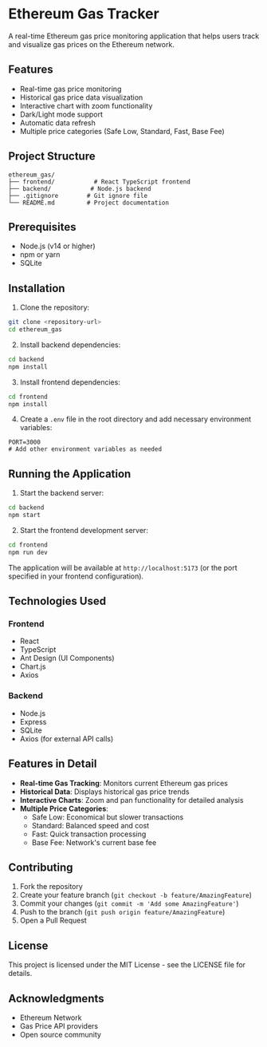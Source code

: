 # Ethereum Gas Tracker

A real-time Ethereum gas price monitoring application that helps users track and visualize gas prices on the Ethereum network.

## Features

- Real-time gas price monitoring
- Historical gas price data visualization
- Interactive chart with zoom functionality
- Dark/Light mode support
- Automatic data refresh
- Multiple price categories (Safe Low, Standard, Fast, Base Fee)

## Project Structure

```text
ethereum_gas/
├── frontend/           # React TypeScript frontend
├── backend/           # Node.js backend
├── .gitignore        # Git ignore file
└── README.md         # Project documentation
```

## Prerequisites

- Node.js (v14 or higher)
- npm or yarn
- SQLite

## Installation

1. Clone the repository:

```bash
git clone <repository-url>
cd ethereum_gas
```

2. Install backend dependencies:

```bash
cd backend
npm install
```

3. Install frontend dependencies:

```bash
cd frontend
npm install
```

4. Create a `.env` file in the root directory and add necessary environment variables:

```env
PORT=3000
# Add other environment variables as needed
```

## Running the Application

1. Start the backend server:

```bash
cd backend
npm start
```

2. Start the frontend development server:

```bash
cd frontend
npm run dev
```

The application will be available at `http://localhost:5173` (or the port specified in your frontend configuration).

## Technologies Used

### Frontend

- React
- TypeScript
- Ant Design (UI Components)
- Chart.js
- Axios

### Backend

- Node.js
- Express
- SQLite
- Axios (for external API calls)

## Features in Detail

- **Real-time Gas Tracking**: Monitors current Ethereum gas prices
- **Historical Data**: Displays historical gas price trends
- **Interactive Charts**: Zoom and pan functionality for detailed analysis
- **Multiple Price Categories**:
  - Safe Low: Economical but slower transactions
  - Standard: Balanced speed and cost
  - Fast: Quick transaction processing
  - Base Fee: Network's current base fee

## Contributing

1. Fork the repository
2. Create your feature branch (`git checkout -b feature/AmazingFeature`)
3. Commit your changes (`git commit -m 'Add some AmazingFeature'`)
4. Push to the branch (`git push origin feature/AmazingFeature`)
5. Open a Pull Request

## License

This project is licensed under the MIT License - see the LICENSE file for details.

## Acknowledgments

- Ethereum Network
- Gas Price API providers
- Open source community
